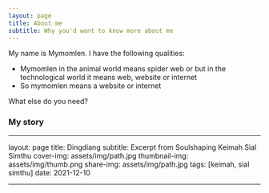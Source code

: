 ```yaml
---
layout: page
title: About me
subtitle: Why you'd want to know more about me
---
```


My name is Mymomlen. I have the following qualities:

- Mymomlen in the animal world means spider web or but in the technological world it means web, website or internet
- So mymomlen means a website or internet

What else do you need?

### My story

<!--To be honest, I'm having some trouble remembering right now, so why don't you just watch [my movie](https://en.wikipedia.org/wiki/The_Princess_Bride_%28film%29) and it will answer **all** your questions.-->


***
layout: page
title: Dingdiang
subtitle: Excerpt from Soulshaping Keimah Sial Simthu
cover-img: assets/img/path.jpg
thumbnail-img: assets/img/thumb.png
share-img: assets/img/path.jpg
tags: [keimah, sial simthu]
date: 2021-12-10
***
